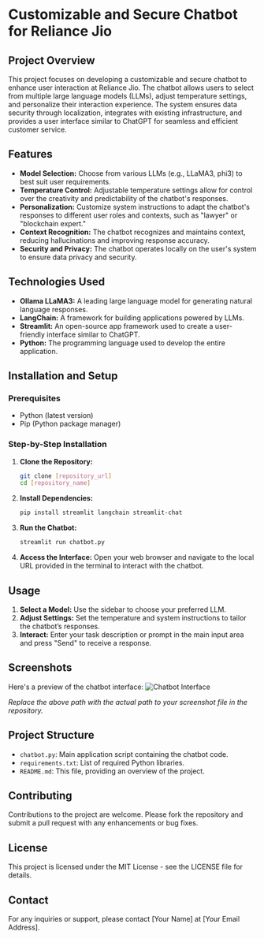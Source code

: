 # Customizable and Secure Chatbot for Reliance Jio

## Project Overview
This project focuses on developing a customizable and secure chatbot to enhance user interaction at Reliance Jio. The chatbot allows users to select from multiple large language models (LLMs), adjust temperature settings, and personalize their interaction experience. The system ensures data security through localization, integrates with existing infrastructure, and provides a user interface similar to ChatGPT for seamless and efficient customer service.

## Features
- **Model Selection:** Choose from various LLMs (e.g., LLaMA3, phi3) to best suit user requirements.
- **Temperature Control:** Adjustable temperature settings allow for control over the creativity and predictability of the chatbot's responses.
- **Personalization:** Customize system instructions to adapt the chatbot's responses to different user roles and contexts, such as "lawyer" or "blockchain expert."
- **Context Recognition:** The chatbot recognizes and maintains context, reducing hallucinations and improving response accuracy.
- **Security and Privacy:** The chatbot operates locally on the user's system to ensure data privacy and security.

## Technologies Used
- **Ollama LLaMA3:** A leading large language model for generating natural language responses.
- **LangChain:** A framework for building applications powered by LLMs.
- **Streamlit:** An open-source app framework used to create a user-friendly interface similar to ChatGPT.
- **Python:** The programming language used to develop the entire application.

## Installation and Setup

### Prerequisites
- Python (latest version)
- Pip (Python package manager)

### Step-by-Step Installation
1. **Clone the Repository:**
    ```bash
    git clone [repository_url]
    cd [repository_name]
    ```
2. **Install Dependencies:**
    ```bash
    pip install streamlit langchain streamlit-chat
    ```
3. **Run the Chatbot:**
    ```bash
    streamlit run chatbot.py
    ```

4. **Access the Interface:** Open your web browser and navigate to the local URL provided in the terminal to interact with the chatbot.

## Usage
1. **Select a Model:** Use the sidebar to choose your preferred LLM.
2. **Adjust Settings:** Set the temperature and system instructions to tailor the chatbot’s responses.
3. **Interact:** Enter your task description or prompt in the main input area and press "Send" to receive a response.

## Screenshots
Here's a preview of the chatbot interface:
![Chatbot Interface](path_to_your_screenshot.png)

*Replace the above path with the actual path to your screenshot file in the repository.*

## Project Structure
- `chatbot.py`: Main application script containing the chatbot code.
- `requirements.txt`: List of required Python libraries.
- `README.md`: This file, providing an overview of the project.

## Contributing
Contributions to the project are welcome. Please fork the repository and submit a pull request with any enhancements or bug fixes.

## License
This project is licensed under the MIT License - see the LICENSE file for details.

## Contact
For any inquiries or support, please contact [Your Name] at [Your Email Address].
